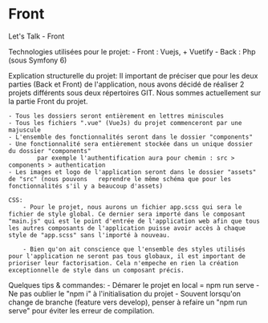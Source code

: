 # Front
Let's Talk - Front 

Technologies utilisées pour le projet:
    - Front : Vuejs, + Vuetify
    - Back : Php (sous Symfony 6)

Explication structurelle du projet:
    Il important de préciser que pour les deux parties (Back et Front) de l'application, nous avons décidé de réaliser 2 projets différents sous deux répertoires GIT. Nous sommes actuellement sur la partie Front du projet.

    - Tous les dossiers seront entièrement en lettres miniscules
    - Tous les fichiers ".vue" (VueJs) du projet commenceront par une majuscule
    - L'ensemble des fonctionnalités seront dans le dossier "components"
    - Une fonctionnalité sera entièrement stockée dans un unique dossier du dossier "components"
            par exemple l'authentification aura pour chemin : src > components > authentication
    - Les images et logo de l'application seront dans le dossier "assets" de "src" (nous pouvons   reprendre le même schéma que pour les fonctionnalités s'il y a beaucoup d'assets)

    CSS:
        - Pour le projet, nous aurons un fichier app.scss qui sera le fichier de style global. Ce dernier sera importé dans le composant "main.js" qui est le point d'entrée de l'application web afin que tous les autres composants de l'application puisse avoir accès à chaque style de "app.scss" sans l'importé à nouveau.

        - Bien qu'on ait conscience que l'ensemble des styles utilisés pour l'application ne seront pas tous globaux, il est important de prioriser leur factorisation. Cela n'empeche en rien la création exceptionnelle de style dans un composant précis.

Quelques tips & commandes:
    - Démarer le projet en local = npm run serve
    - Ne pas oublier le "npm i" à l'initialisation du projet
    - Souvent lorsqu'on change de branche (feature vers develop), penser à refaire un "npm run serve" pour éviter les erreur de compilation.